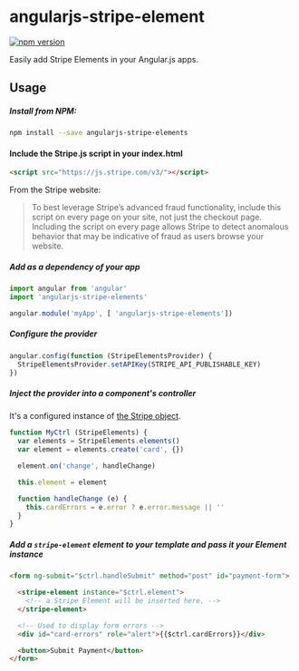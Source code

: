 # angularjs-stripe-element

[![npm version](https://badge.fury.io/js/angularjs-stripe-elements.svg)](https://badge.fury.io/js/angularjs-stripe-elements)

Easily add Stripe Elements in your Angular.js apps.

## Usage

##### Install from NPM:

```bash
npm install --save angularjs-stripe-elements
```

#### Include the Stripe.js script in your index.html

```html
<script src="https://js.stripe.com/v3/"></script>
```

From the Stripe website:
> To best leverage Stripe’s advanced fraud functionality, include this script on every page on your site, not just the checkout page. Including the script on every page allows Stripe to detect anomalous behavior that may be indicative of fraud as users browse your website.

##### Add as a dependency of your app

```js
import angular from 'angular'
import 'angularjs-stripe-elements'

angular.module('myApp', [ 'angularjs-stripe-elements'])

```

##### Configure the provider

```js
angular.config(function (StripeElementsProvider) {
  StripeElementsProvider.setAPIKey(STRIPE_API_PUBLISHABLE_KEY)
})
```

##### Inject the provider into a component's controller

It's a configured instance of [the Stripe object](https://stripe.com/docs/stripe-js/reference#the-stripe-object).

```js
function MyCtrl (StripeElements) {
  var elements = StripeElements.elements()
  var element = elements.create('card', {})

  element.on('change', handleChange)

  this.element = element

  function handleChange (e) {
    this.cardErrors = e.error ? e.error.message || ''
  }
}
```

##### Add a `stripe-element` element to your template and pass it your Element instance

```html
<form ng-submit="$ctrl.handleSubmit" method="post" id="payment-form">

  <stripe-element instance="$ctrl.element">
    <!-- a Stripe Element will be inserted here. -->
  </stripe-element>

  <!-- Used to display form errors -->
  <div id="card-errors" role="alert">{{$ctrl.cardErrors}}</div>

  <button>Submit Payment</button>
</form>
```
